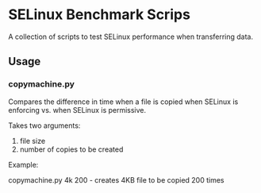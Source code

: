 # SELinux Benchmark Scrips

A collection of scripts to test SELinux performance when transferring data.

## Usage

### copymachine.py
Compares the difference in time when a file is copied when SELinux is enforcing vs. when SELinux is permissive.

Takes two arguments:

1. file size
2. number of copies to be created

Example:

copymachine.py 4k 200 - creates 4KB file to be copied 200 times


